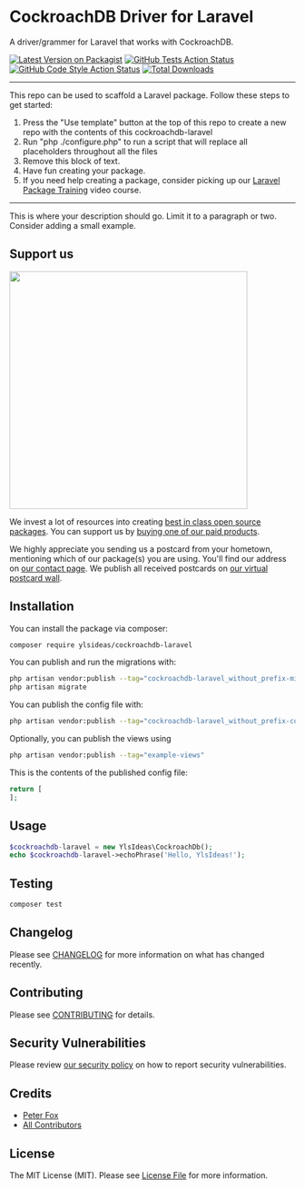 # CockroachDB Driver for Laravel

A driver/grammer for Laravel that works with CockroachDB.

[![Latest Version on Packagist](https://img.shields.io/packagist/v/ylsideas/cockroachdb-laravel.svg?style=flat-square)](https://packagist.org/packages/ylsideas/cockroachdb-laravel)
[![GitHub Tests Action Status](https://img.shields.io/github/workflow/status/ylsideas/cockroachdb-laravel/run-tests?label=tests)](https://github.com/ylsideas/cockroachdb-laravel/actions?query=workflow%3Arun-tests+branch%3Amain)
[![GitHub Code Style Action Status](https://img.shields.io/github/workflow/status/ylsideas/cockroachdb-laravel/Check%20&%20fix%20styling?label=code%20style)](https://github.com/ylsideas/cockroachdb-laravel/actions?query=workflow%3A"Check+%26+fix+styling"+branch%3Amain)
[![Total Downloads](https://img.shields.io/packagist/dt/ylsideas/cockroachdb-laravel.svg?style=flat-square)](https://packagist.org/packages/ylsideas/cockroachdb-laravel)

---
This repo can be used to scaffold a Laravel package. Follow these steps to get started:

1. Press the "Use template" button at the top of this repo to create a new repo with the contents of this cockroachdb-laravel
2. Run "php ./configure.php" to run a script that will replace all placeholders throughout all the files
3. Remove this block of text.
4. Have fun creating your package.
5. If you need help creating a package, consider picking up our <a href="https://laravelpackage.training">Laravel Package Training</a> video course.
---

This is where your description should go. Limit it to a paragraph or two. Consider adding a small example.

## Support us

[<img src="https://github-ads.s3.eu-central-1.amazonaws.com/cockroachdb-laravel.jpg?t=1" width="419px" />](https://spatie.be/github-ad-click/cockroachdb-laravel)

We invest a lot of resources into creating [best in class open source packages](https://spatie.be/open-source). You can support us by [buying one of our paid products](https://spatie.be/open-source/support-us).

We highly appreciate you sending us a postcard from your hometown, mentioning which of our package(s) you are using. You'll find our address on [our contact page](https://spatie.be/about-us). We publish all received postcards on [our virtual postcard wall](https://spatie.be/open-source/postcards).

## Installation

You can install the package via composer:

```bash
composer require ylsideas/cockroachdb-laravel
```

You can publish and run the migrations with:

```bash
php artisan vendor:publish --tag="cockroachdb-laravel_without_prefix-migrations"
php artisan migrate
```

You can publish the config file with:
```bash
php artisan vendor:publish --tag="cockroachdb-laravel_without_prefix-config"
```

Optionally, you can publish the views using

```bash
php artisan vendor:publish --tag="example-views"
```

This is the contents of the published config file:

```php
return [
];
```

## Usage

```php
$cockroachdb-laravel = new YlsIdeas\CockroachDb();
echo $cockroachdb-laravel->echoPhrase('Hello, YlsIdeas!');
```

## Testing

```bash
composer test
```

## Changelog

Please see [CHANGELOG](CHANGELOG.md) for more information on what has changed recently.

## Contributing

Please see [CONTRIBUTING](.github/CONTRIBUTING.md) for details.

## Security Vulnerabilities

Please review [our security policy](../../security/policy) on how to report security vulnerabilities.

## Credits

- [Peter Fox](https://github.com/peterfox)
- [All Contributors](../../contributors)

## License

The MIT License (MIT). Please see [License File](LICENSE.md) for more information.

